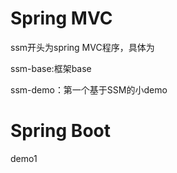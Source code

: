 # Spring MVC

ssm开头为spring MVC程序，具体为

ssm-base:框架base

ssm-demo：第一个基于SSM的小demo

# Spring Boot

demo1